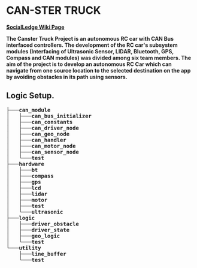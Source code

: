 # CAN-STER TRUCK

<strong> [SocialLedge Wiki Page](http://socialledge.com/sjsu/index.php/S20:_Canster_Truck) <strong>

The Canster Truck Project is an autonomous RC car with CAN Bus interfaced controllers. The development of the RC car's subsystem modules (Interfacing of Ultrasonic Sensor, LIDAR, Bluetooth, GPS, Compass and CAN modules) was divided among six team members. The aim of the project is to develop an autonomous RC Car which can navigate from one source location to the selected destination on the app by avoiding obstacles in its path using sensors.

## Logic Setup.
<pre>
├───can_module
│   ├───can_bus_initializer
│   ├───can_constants
│   ├───can_driver_node
│   ├───can_geo_node
│   ├───can_handler
│   ├───can_motor_node
│   ├───can_sensor_node
│   └───test
├───hardware
│   ├───bt
│   ├───compass
│   ├───gps
│   ├───lcd
│   ├───lidar
│   ├───motor
│   ├───test
│   └───ultrasonic
├───logic
│   ├───driver_obstacle
│   ├───driver_state
│   ├───geo_logic
│   └───test
└───utility
    ├───line_buffer
    └───test
</pre>
